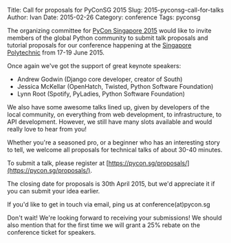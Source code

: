 Title: Call for proposals for PyConSG 2015
Slug: 2015-pyconsg-call-for-talks
Author: Ivan
Date: 2015-02-26
Category: conference
Tags: pyconsg

The organizing committee for [PyCon Singapore 2015](https://pycon.sg/) would like to invite members
of the global Python community to submit talk proposals and tutorial proposals
for our conference happening at the [Singapore Polytechnic](http://www.sp.edu.sg/)
from 17-19 June 2015.

Once again we've got the support of great keynote speakers:

* Andrew Godwin (Django core developer, creator of South)
* Jessica McKellar (OpenHatch, Twisted, Python Software Foundation) 
* Lynn Root (Spotify, PyLadies, Python Software Foundation)

We also have some awesome talks lined up, given by developers of the local
community, on everything from web development, to infrastructure, to API
development. However, we still have many slots available and would really love
to hear from you!

Whether you're a seasoned pro, or a beginner who has an interesting story to
tell, we welcome all proposals for technical talks of about 30-40 minutes.

To submit a talk, please register at [https://pycon.sg/proposals/](https://pycon.sg/proposals/).

The closing date for proposals is 30th April 2015, but we'd appreciate it if you
can submit your idea earlier.

If you'd like to get in touch via email, ping us at conference(at)pycon.sg

Don't wait! We're looking forward to receiving your submissions! We should also
mention that for the first time we will grant a 25% rebate on the conference
ticket for speakers.


